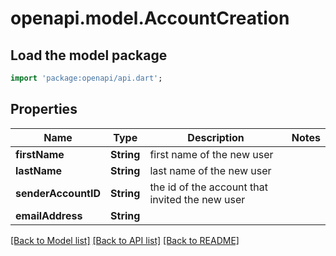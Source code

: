 # openapi.model.AccountCreation

## Load the model package
```dart
import 'package:openapi/api.dart';
```

## Properties
Name | Type | Description | Notes
------------ | ------------- | ------------- | -------------
**firstName** | **String** | first name of the new user | 
**lastName** | **String** | last name of the new user | 
**senderAccountID** | **String** | the id of the account that invited the new user | 
**emailAddress** | **String** |  | 

[[Back to Model list]](../README.md#documentation-for-models) [[Back to API list]](../README.md#documentation-for-api-endpoints) [[Back to README]](../README.md)


